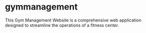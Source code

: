 # gymmanagement
This Gym Management Website is a comprehensive web application designed to streamline the operations of a fitness center.
